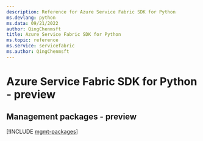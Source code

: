 ```yaml
---
description: Reference for Azure Service Fabric SDK for Python
ms.devlang: python
ms.data: 09/21/2022
author: QingChenmsft
title: Azure Service Fabric SDK for Python
ms.topic: reference
ms.service: servicefabric
ms.author: QingChenmsft
---
```

# Azure Service Fabric SDK for Python - preview

## Management packages - preview
[!INCLUDE [mgmt-packages](service-fabric-mgmt-index.md)]

